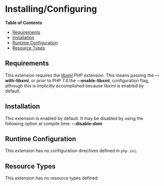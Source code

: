 Installing/Configuring
======================

**Table of Contents**

-   [Requirements](/dom/setup.html#Requirements)
-   [Installation](/dom/setup.html#Installation)
-   [Runtime Configuration](/dom/setup.html#Runtime%20Configuration)
-   [Resource Types](/dom/setup.html#Resource%20Types)

Requirements
------------

This extension requires the
<a href="/book/libxml.html" class="link">libxml</a> PHP extension. This
means passing the **--with-libxml**, or prior to PHP 7.4 the
**--enable-libxml**, configuration flag, although this is implicitly
accomplished because libxml is enabled by default.

Installation
------------

This extension is enabled by default. It may be disabled by using the
following option at compile time: **--disable-dom**

Runtime Configuration
---------------------

This extension has no configuration directives defined in `php.ini`.

Resource Types
--------------

This extension has no resource types defined.
